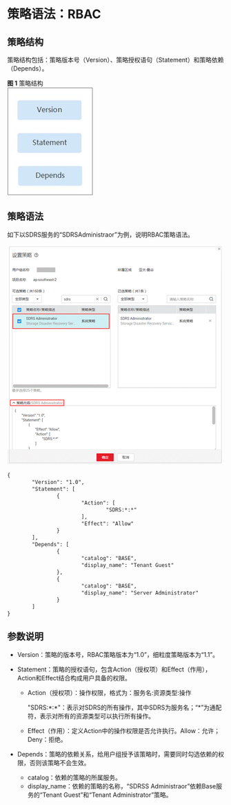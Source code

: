 # 策略语法：RBAC<a name="modelarts_23_0082"></a>

## 策略结构<a name="section16899132910417"></a>

策略结构包括：策略版本号（Version）、策略授权语句（Statement）和策略依赖（Depends）。

**图 1**  策略结构<a name="fig86683014414"></a>  
![](figures/策略结构-19.jpg "策略结构-19")

## 策略语法<a name="section1590162924117"></a>

如下以SDRS服务的“SDRSAdministraor”为例，说明RBAC策略语法。

![](figures/zh-cn_image_0171017351.gif)

```
{ 
        "Version": "1.0", 
        "Statement": [ 
                { 
                        "Action": [ 
                                "SDRS:*:*" 
                        ], 
                        "Effect": "Allow" 
                } 
        ], 
        "Depends": [ 
                { 
                        "catalog": "BASE", 
                        "display_name": "Tenant Guest" 
                }, 
                { 
                        "catalog": "BASE", 
                        "display_name": "Server Administrator" 
                } 
        ] 
}
```

## 参数说明<a name="section56834929"></a>

-   Version：策略的版本号，RBAC策略版本为“1.0”，细粒度策略版本为“1.1”。
-   Statement：策略的授权语句，包含Action（授权项）和Effect（作用），Action和Effect结合构成用户具备的权限。
    -   Action（授权项）：操作权限，格式为：服务名:资源类型:操作

        "SDRS:\*:\*"：表示对SDRS的所有操作，其中SDRS为服务名；“\*”为通配符，表示对所有的资源类型可以执行所有操作。

    -   Effect（作用）：定义Action中的操作权限是否允许执行。Allow：允许；Deny：拒绝。

-   Depends：策略的依赖关系，给用户组授予该策略时，需要同时勾选依赖的权限，否则该策略不会生效。
    -   catalog：依赖的策略的所属服务。
    -   display\_name：依赖的策略的名称，“SDRSS Administraor”依赖Base服务的“Tenant Guest”和“Tenant Administrator”策略。


